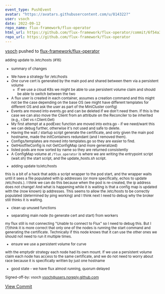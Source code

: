 ```yaml
---
event_type: PushEvent
avatar: "https://avatars.githubusercontent.com/u/814322?"
user: vsoch
date: 2022-09-12
repo_name: flux-framework/flux-operator
html_url: https://github.com/flux-framework/flux-operator/commit/6f54a399fd230f30e4c29083870a585a7472d03e
repo_url: https://github.com/flux-framework/flux-operator
---
```


<a href='https://github.com/vsoch' target='_blank'>vsoch</a> pushed to <a href='https://github.com/flux-framework/flux-operator' target='_blank'>flux-framework/flux-operator</a>

<small>adding update to /etc/hosts (#16)

* summary of changes

- We have a strategy for /etc/hosts
- _One_ curve cert is generated by the main pod and shared between them via a persistent volume
  - If we use a cloud K8s we might be able to use persistent volume claim and should be able to switch between the two
- A flux user is created in each container, assumes a creation command and this might not be the case depending on the base OS (we might have different templates for different OS and ask the user as part of the MiniCluster config)
- Events are moved into events.go and can be deleted if we don't need them. If this is the case we can also move the Client from an attribute on the Reconciler to be inherited (e.g., r.Get vs r.Client.Get)
- My first attempt at a podExec function are moved into extra.go - if we need/want this we can debug further, otherwise it's not used and safe to delete.
- Having the wait / startup script generate the certificate, and only given the main pod hostname, made the initContainers redundant (and I removed them).
- Configs/templates are moved into templates.go so they are easier to find.
- GetHostfileConfig is not GetConfigMap (and more generalized)
- listed pods are now sorted by name so they are returned consistently
- A ConfigMap volume at `/flux_operator` is where we are writing the entrypoint script (wait.sh) the start script, and the update_hosts.sh script.

* adding update to/etc/hosts

this is a bit of a hack that adds a script wrapper to the pod start,
and the wrapper waits until it sees a file populated with ip addresses
(or more specifically, echos to update /etc/hosts.). I think we can
do this because when the pod is re-created, the ip address does not
change! And what is happening while it is waiting is that a config
map is updated with the (now known) ip addresses. This seems to
allow the /etc/hosts to be correctly populated (determined by ping
working) and I think next I need to debug why the broker still
thinks it is waiting.

* clean up unused functions

* separating main node (to generate cert and start) from workers

my flux still is not connecting "Unable to connect to Flux"
so I need to debug this. But I (?)think it is more correct that
only one of the nodes is running the start command and generating
the certificate. Technically if this node knows that it can use
the other ones we should not need to run it multiple times.

* ensure we use a persistent volume for curve

with the emptydir strategy each node had its own mount. If
we use a persistent volume claim each node has access to
the same certificate, and we do not need to worry about race
because it is specifically written by just one hostname

* good state - we have flux almost running, quorum delayed

Signed-off-by: vsoch <vsoch@users.noreply.github.com></small>

<a href='https://github.com/flux-framework/flux-operator/commit/6f54a399fd230f30e4c29083870a585a7472d03e' target='_blank'>View Commit</a>